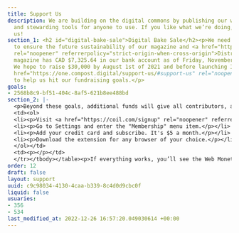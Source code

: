 ```yaml
---
title: Support Us
description: We are building on the digital commons by publishing our work freely
  and stewarding tools for anyone to use. If you like what we’re doing, consider supporting
  us!
section_1: <h2 id="digital-bake-sale">Digital Bake Sale</h2><p>We need your support
  to ensure the future sustainability of our magazine and <a href="https://distributed.press"
  rel="noopener" referrerpolicy="strict-origin-when-cross-origin">Distributed Press</a>.</p><p>Our
  magazine has CAD $7,325.64 in our bank account as of Friday, November 25, 2022.
  We hope to raise $30,000 by August 1st of 2021 and before launching Issue Two.</p><p><a
  href="https://one.compost.digital/support-us/#support-us" rel="noopener" referrerpolicy="strict-origin-when-cross-origin">Contribute</a>
  to help us hit our fundraising goals.</p>
goals:
- 2568b8c9-bf51-404c-8af5-621b8ee488bd
section_2: |-
  <p>Beyond these goals, additional funds will give all contributors, artists, and designers a $200 bonus and any remaining funds will be used in the development of future COMPOST issues.</p><h2 id="web-monetization">Web Monetization</h2><p>Readers shouldn’t have to wade through intrusive ads or paywalls to read this magazine. We don’t want your data nor do we want to restrict access to COMPOST. <a href="https://webmonetization.org/" rel="noopener" referrerpolicy="strict-origin-when-cross-origin">Web Monetization</a> is another way for supporters like you to send us micropayments (fractions of a cent) as you view this website.</p><h3 id="how-does-it-work">How does it work?</h3><p>Web Monetization is an emerging standard for web browsers. At the moment, you need to download a browser extension to make it work. We’ve found that getting a <a href="https://coil.com/signup" rel="noopener" referrerpolicy="strict-origin-when-cross-origin">Coil membership</a> is the easiest way to get started with Web Monetization. With a $5 monthly membership, you can also support hundreds of other Web Monetization websites like <a href="https://cinnamon.video" rel="noopener" referrerpolicy="strict-origin-when-cross-origin">Cinnamon</a>, <a href="https://www.ampled.com" rel="noopener" referrerpolicy="strict-origin-when-cross-origin">Ampled</a>, <a href="https://eraseallkittens.com" rel="noopener" referrerpolicy="strict-origin-when-cross-origin">Erase All Kittens</a>, and <a href="https://www.ladyspikemedia.com" rel="noopener" referrerpolicy="strict-origin-when-cross-origin">Ladyspike Media</a>.</p><h3 id="setup-coil">Setup Coil</h3><table><tbody><tr>
  <td><ol>
  <li><p>Visit <a href="https://coil.com/signup" rel="noopener" referrerpolicy="strict-origin-when-cross-origin">https://coil.com/signup</a> and signup.</p></li>
  <li><p>Go to Settings and enter the "Membership" menu item.</p></li>
  <li><p>Add your credit card and subscribe. It's $5 a month.</p></li>
  <li><p>Download the extension for any browser of your choice.</p></li>
  </ol></td>
  <td><p></p></td>
  </tr></tbody></table><p>If everything works, you’ll see the Web Monetization mushroom animating with a dollar sign at the top right corner of the screen.</p>
order: 12
draft: false
layout: support
uuid: c9c98034-4130-4caa-b339-8c4d0d9cbc0f
liquid: false
usuaries:
- 356
- 534
last_modified_at: 2022-12-26 16:57:20.049030614 +00:00
---
```


